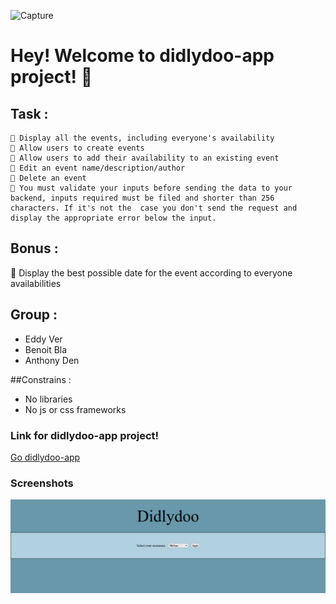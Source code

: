 
![Capture](https://github.com/becodeorg/CRL-Wilson-1/raw/master/1.TRAIL/2.The-Hill/Projects/3.Didlydoo/logo.png)
# Hey! Welcome to didlydoo-app project! 👋


## Task  :

    🌱 Display all the events, including everyone's availability
    🌱 Allow users to create events
    🌱 Allow users to add their availability to an existing event
    🌱 Edit an event name/description/author
    🌱 Delete an event
    🌱 You must validate your inputs before sending the data to your backend, inputs required must be filed and shorter than 256 characters. If it's not the  case you don't send the request and display the appropriate error below the input.


## Bonus :
🌼 Display the best possible date for the event according to everyone availabilities

## Group :
- Eddy Ver
- Benoit Bla
- Anthony Den

##Constrains :
- No libraries
- No js or css frameworks

### Link for didlydoo-app project!

[Go didlydoo-app](https://eddyver.github.io/didlydoo-app/)

### Screenshots

![didlydoo-app](https://github.com/EddyVer/didlydoo-app/blob/dev.denis/client/assets/Pictures/BASE.png)
